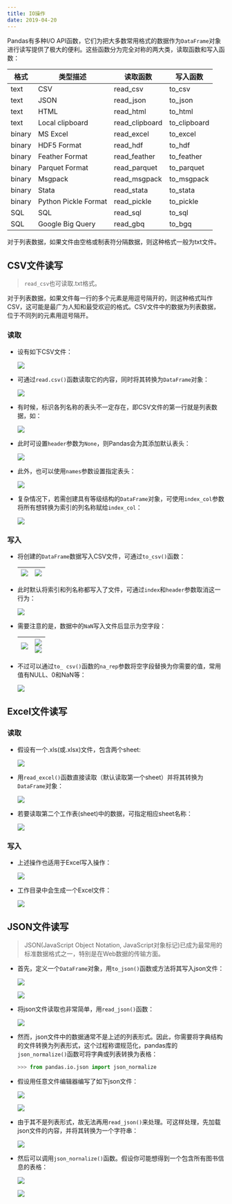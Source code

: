 ```yaml
---
title: IO操作
date: 2019-04-20
---
```


Pandas有多种I/O API函数，它们为把大多数常用格式的数据作为`DataFrame`对象进行读写提供了极大的便利。这些函数分为完全对称的两大类，读取函数和写入函数：

| 格式   | 类型描述             | 读取函数       | 写入函数     |
| ------ | -------------------- | -------------- | ------------ |
| text   | CSV                  | read_csv       | to_csv       |
| text   | JSON                 | read_json      | to_json      |
| text   | HTML                 | read_html      | to_html      |
| text   | Local clipboard      | read_clipboard | to_clipboard |
| binary | MS Excel             | read_excel     | to_excel     |
| binary | HDF5 Format          | read_hdf       | to_hdf       |
| binary | Feather Format       | read_feather   | to_feather   |
| binary | Parquet Format       | read_parquet   | to_parquet   |
| binary | Msgpack              | read_msgpack   | to_msgpack   |
| binary | Stata                | read_stata     | to_stata     |
| binary | Python Pickle Format | read_pickle    | to_pickle    |
| SQL    | SQL                  | read_sql       | to_sql       |
| SQL    | Google Big Query     | read_gbq       | to_bgq       |

对于列表数据，如果文件由空格或制表符分隔数据，则这种格式一般为txt文件。

## CSV文件读写

> `read_csv`也可读取.txt格式。

对于列表数据，如果文件每一行的多个元素是用逗号隔开的，则这种格式叫作CSV，这可能是最广为人知和最受欢迎的格式。CSV文件中的数据为列表数据，位于不同列的元素用逗号隔开。

### 读取

- 设有如下CSV文件：

    ![](https://figure-bed.chua-n.com/Python/456.png)

- 可通过`read.csv()`函数读取它的内容，同时将其转换为`DataFrame`对象：

    ![](https://figure-bed.chua-n.com/Python/457.png)

- 有时候，标识各列名称的表头不一定存在，即CSV文件的第一行就是列表数据，如：

    ![](https://figure-bed.chua-n.com/Python/458.png)

- 此时可设置`header`参数为`None`，则Pandas会为其添加默认表头：

    ![](https://figure-bed.chua-n.com/Python/459.png)

- 此外，也可以使用`names`参数设置指定表头：

    ![](https://figure-bed.chua-n.com/Python/460.png)

- 复杂情况下，若需创建具有等级结构的`DataFrame`对象，可使用`index_col`参数将所有想转换为索引的列名称赋给`index_col`：

    ![](https://figure-bed.chua-n.com/Python/461.png)

### 写入

- 将创建的`DataFrame`数据写入CSV文件，可通过`to_csv()`函数：

    | ![](https://figure-bed.chua-n.com/Python/462.png) | ![](https://figure-bed.chua-n.com/Python/463.png) |
    | ---------------------------------------------------- | ---------------------------------------------------- |

- 此时默认将索引和列名称都写入了文件，可通过`index`和`header`参数取消这一行为：

    ![](https://figure-bed.chua-n.com/Python/464.png)

- 需要注意的是，数据中的`NaN`写入文件后显示为空字段：

    | ![](https://figure-bed.chua-n.com/Python/465.png) | ![](https://figure-bed.chua-n.com/Python/466-1.png)<br />![](https://figure-bed.chua-n.com/Python/466-2.png) |
    | ---------------------------------------------------- | ------------------------------------------------------------ |

    

- 不过可以通过`to_ csv()`函数的`na_rep`参数将空字段替换为你需要的值，常用值有NULL、0和NaN等：

    ![](https://figure-bed.chua-n.com/Python/467.png)

## Excel文件读写

### 读取

- 假设有一个.xls(或.xlsx)文件，包含两个sheet:

    ![](https://figure-bed.chua-n.com/Python/471.png)

- 用`read_excel()`函数直接读取（默认读取第一个sheet）并将其转换为`DataFrame`对象：

    ![](https://figure-bed.chua-n.com/Python/472.png)

- 若要读取第二个工作表(sheet)中的数据，可指定相应sheet名称：

    ![](https://figure-bed.chua-n.com/Python/473.png)

### 写入

- 上述操作也适用于Excel写入操作：

    ![](https://figure-bed.chua-n.com/Python/474.png)

- 工作目录中会生成一个Excel文件：

    ![](https://figure-bed.chua-n.com/Python/475.png)

## JSON文件读写

> JSON(JavaScript Object Notation, JavaScript对象标记)已成为最常用的标准数据格式之一，特别是在Web数据的传输方面。

- 首先，定义一个`DataFrame`对象，用`to_json()`函数或方法将其写入json文件：

    ![](https://figure-bed.chua-n.com/Python/476.png)

    ![](https://figure-bed.chua-n.com/Python/477.png)

- 将json文件读取也非常简单，用`read_json()`函数：

    ![](https://figure-bed.chua-n.com/Python/478.png)

- 然而，json文件中的数据通常不是上述的列表形式。因此，你需要将字典结构的文件转换为列表形式，这个过程称谓规范化，pandas库的`json_normalize()`函数可将字典或列表转换为表格：

    ```python
    >>> from pandas.io.json import json_normalize
    ```

- 假设用任意文件编辑器编写了如下json文件：

    ![](https://figure-bed.chua-n.com/Python/479-1.png)

    ![](https://figure-bed.chua-n.com/Python/479-2.png)

- 由于其不是列表形式，故无法再用`read_json()`来处理。可这样处理，先加载json文件的内容，并将其转换为一个字符串：

    ![](https://figure-bed.chua-n.com/Python/480.png)

- 然后可以调用`json_nornalize()`函数。假设你可能想得到一个包含所有图书信息的表格：

    ![](https://figure-bed.chua-n.com/Python/481.png)

    ![](https://figure-bed.chua-n.com/Python/482.png)